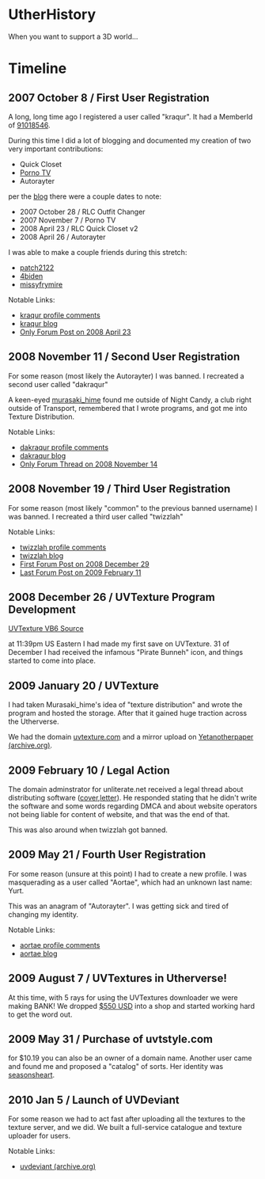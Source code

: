 # UtherHistory

When you want to support a 3D world...

# Timeline

## 2007 October 8 / First User Registration

A long, long time ago I registered a user called "kraqur". It had a MemberId of [91018546](91018546/91018546_google-search-profile-dates.pdf).

During this time I did a lot of blogging and documented my creation of two very important contributions:
- Quick Closet
- [Porno TV](PornoTV/index.html)
- Autorayter

per the [blog](91018546/blog.pdf) there were a couple dates to note:
- 2007 October 28 / RLC Outfit Changer
- 2007 November 7 / Porno TV
- 2008 April 23 / RLC Quick Closet v2
- 2008 April 26 / Autorayter

I was able to make a couple friends during this stretch:
- [patch2122](https://www.utherverse.com/net/profile/view_profile.aspx?MemberId=90659692)
- [4biden](https://www.utherverse.com/net/profile/view_profile.aspx?MemberId=91311133)
- [missyfrymire](https://www.utherverse.com/net/profile/view_profile.aspx?MemberId=90872029)

Notable Links:
- [kraqur profile comments](https://www.utherverse.com/net/profile/all_PComments.aspx?MemberId=91018546)
- [kraqur blog](https://www.utherverse.com/Net/blog/view_blog.aspx?viewLogMId=91018546)
- [Only Forum Post on 2008 April 23](https://forums.utherverse.com/yaf_postsm202996_Shutting-Down-the-Old-Server-on-4-23.aspx#post202996)

## 2008 November 11 / Second User Registration

For some reason (most likely the Autorayter) I was banned. I recreated a second user called "dakraqur"

A keen-eyed [murasaki_hime](https://www.utherverse.com/net/profile/view_profile.aspx?MemberId=90834244) found me outside of Night Candy, a club right outside of Transport, remembered that I wrote programs, and got me into Texture Distribution.

Notable Links:
- [dakraqur profile comments](https://www.utherverse.com/net/profile/all_PComments.aspx?MemberId=92016862)
- [dakraqur blog](https://www.utherverse.com/Net/blog/view_blog.aspx?viewLogMId=92016862)
- [Only Forum Thread on 2008 November 14](https://forums.utherverse.com/yaf_postsm352454_Autorater.aspx#post35245)

## 2008 November 19 / Third User Registration

For some reason (most likely "common" to the previous banned username) I was banned. I recreated a third user called "twizzlah"

Notable Links:
- [twizzlah profile comments](https://www.utherverse.com/net/profile/all_PComments.aspx?MemberId=92446698)
- [twizzlah blog](https://www.utherverse.com/Net/blog/view_blog.aspx?viewLogMId=92446698)
- [First Forum Post on 2008 December 29](https://forums.utherverse.com/yaf_postsm397427_UVTexture--Custom-Textures-Distribution-System.aspx#post397427)
- [Last Forum Post on 2009 February 11](https://forums.utherverse.com/yaf_postsm451719_UVTexture--Custom-Textures-Distribution-System.aspx#post451719)

## 2008 December 26 / UVTexture Program Development

[UVTexture VB6 Source](uvtexture)

at 11:39pm US Eastern I had made my first save on UVTexture. 31 of December I had received the infamous "Pirate Bunneh" icon, and things started to come into place.

## 2009 January 20 / UVTexture

I had taken Murasaki_hime's idea of "texture distribution" and wrote the program and hosted the storage. After that it gained huge traction across the Utherverse.

We had the domain [uvtexture.com](https://web.archive.org/web/20090709062557/http://uthernews.com:80/node/817) and a mirror upload on [Yetanotherpaper (archive.org)](https://web.archive.org/web/20090507195924/http://www.uthernews.com:80/node/817).

## 2009 February 10 / Legal Action

The domain adminstrator for unliterate.net received a legal thread about distributing software ([cover](legal/Utherverse-Digital-Inc.-letter-to-M.-Heick.pdf),[letter](legal/Utherverse-Matthew-Heick-Feb-10-2009.pdf)). He responded stating that he didn't write the software and some words regarding DMCA and about website operators not being liable for content of website, and that was the end of that.

This was also around when twizzlah got banned.

## 2009 May 21 / Fourth User Registration

For some reason (unsure at this point) I had to create a new profile. I was masquerading as a user called "Aortae", which had an unknown last name: Yurt.

This was an anagram of "Autorayter". I was getting sick and tired of changing my identity.

Notable Links:
- [aortae profile comments](https://www.utherverse.com/net/profile/all_PComments.aspx?MemberId=93612218)
- [aortae blog](https://www.utherverse.com/Net/blog/view_blog.aspx?viewLogMId=93612218)

## 2009 August 7 / UVTextures in Utherverse!

At this time, with 5 rays for using the UVTextures downloader we were making BANK! We dropped [$550 USD](invoice/2009087-Utherverse-Invoice.pdf) into a shop and started working hard to get the word out.

## 2009 May 31 / Purchase of uvtstyle.com

for $10.19 you can also be an owner of a domain name. Another user came and found me and proposed a "catalog" of sorts. Her identity was [seasonsheart](https://www.utherverse.com/net/profile/view_profile.aspx?MemberID=92046962).

## 2010 Jan 5 / Launch of UVDeviant

For some reason we had to act fast after uploading all the textures to the texture server, and we did. We built a full-service catalogue and texture uploader for users. 

Notable Links:
- [uvdeviant (archive.org)](https://web.archive.org/web/20100105024749/http://www.uvdeviant.com:80/)

